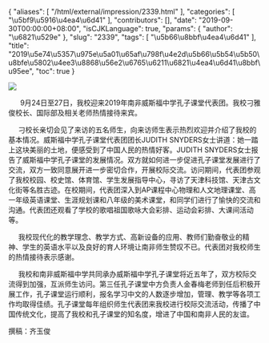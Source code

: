 {
    "aliases": [
        "/html/external/impression/2339.html"
    ],
    "categories": [
        "\u5bf9\u5916\u4ea4\u6d41"
    ],
    "contributors": [],
    "date": "2019-09-30T00:00:00+08:00",
    "isCJKLanguage": true,
    "params": {
        "author": "\u6821\u529e"
    },
    "slug": "2339",
    "tags": [
        "\u5b66\u8bbf\u4ea4\u6d41"
    ],
    "title": "2019\u5e74\u5357\u975e\u5a01\u65af\u798f\u4e2d\u5b66\u5b54\u5b50\u8bfe\u5802\u4ee3\u8868\u56e2\u6765\u6211\u6821\u4ea4\u6d41\u8bbf\u95ee",
    "toc": true
}

![](https://cdn.tfls.online/mirror/full/2e564e7a27091716838ffa516b48c343042418d8.jpg)




       9月24日至27日，我校迎来2019年南非威斯福中学孔子课堂代表团。我校刁雅俊校长、国际部及相关老师热情接待来宾。




     刁校长亲切会见了来访的五名师生，向来访师生表示热烈欢迎并介绍了我校的基本情况。威斯福中学孔子课堂代表团团长JUDITH SNYDERS女士讲道：她一踏上这块美丽的土地，便感受到了中国人民的热情好客。JUDITH SNYDERS女士报告了威斯福中学孔子课堂的发展情况。双方就如何进一步促进孔子课堂发展进行了交流，双方一致同意展开进一步密切合作，开展校际交流。访问期间，代表团参观了我校校园、校史馆、体育馆、学生发展指导中心，寻访了天津科技馆、天津古文化街等名胜古迹。在校期间，代表团深入到AP课程中心物理和人文地理课堂、高一年级英语课堂、生涯规划课和八年级的美术课堂，和同学们进行了愉快的交流和沟通。代表团还观看了学校的歌唱祖国歌咏大会彩排、运动会彩排、大课间活动等。




     我校现代化的教学理念、教学方式、高新设备的应用、教师们勤奋敬业的精神、学生的英语水平以及良好的育人环境让南非师生赞叹不已。代表团对我校师生的热情接待表示感谢。




     我校和南非威斯福中学共同承办威斯福中学孔子课堂将近五年了，双方校际交流得到加强，互派师生访问。第三任孔子课堂中方负责人金春梅老师到任后积极开展工作，孔子课堂运行顺利，报名学习中文的人数逐步增加，管理、教学等各项工作均取得佳绩。孔子课堂每年组织师生代表团来我校进行校际交流活动，传播了中国传统文化，提高了我校和孔子课堂的知名度，增进了中国和南非人民的友谊。




  





撰稿：齐玉俊



  


  



  



